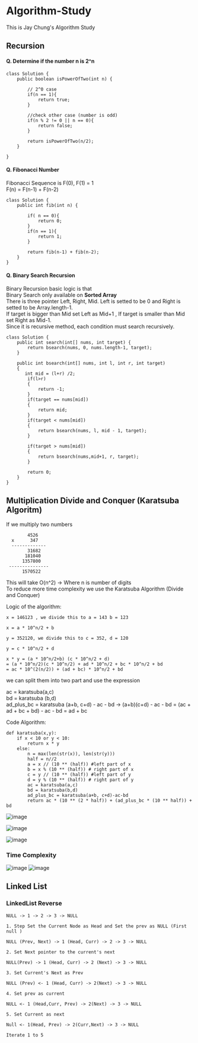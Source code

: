# Algorithm-Study

This is Jay Chung's Algorithm Study 

## Recursion

#### Q. Determine if the number n is 2^n

```
class Solution {
    public boolean isPowerOfTwo(int n) {
       
        // 2^0 case
        if(n == 1){
            return true;
        }
        
        //check other case (number is odd)
        if(n % 2 != 0 || n == 0){
            return false;
        }
        
        return isPowerOfTwo(n/2);
    }
    
}
```

#### Q. Fibonacci Number 

Fibonacci Sequence is F(0), F(1) = 1 </br>
F(n) = F(n-1) + F(n-2)

```
class Solution {
    public int fib(int n) {
        
        if( n == 0){
            return 0;
        }
        if(n == 1){
            return 1;
        }
        
        return fib(n-1) + fib(n-2);
    }
}
```

#### Q. Binary Search Recursion

Binary Recursion basic logic is that </br>
Binary Search only available on **Sorted Array** </br>
There is three pointer Left, Right, Mid. Left is setted to be 0 and Right is setted to be Array.length-1. </br>
If target is bigger than Mid set Left as Mid+1 , If target is smaller than Mid set Right as Mid-1. </br>
Since it is recursive method, each condition must search recursively. </br>

```
class Solution {
    public int search(int[] nums, int target) {
        return bsearch(nums, 0, nums.length-1, target);
    }
    
    public int bsearch(int[] nums, int l, int r, int target)
    {
       int mid = (l+r) /2;
        if(l>r)
        {
            return -1;
        }
        if(target == nums[mid])
        {
            return mid;
        }
        if(target < nums[mid])
        {
            return bsearch(nums, l, mid - 1, target);
        }
        
        if(target > nums[mid])
        {
            return bsearch(nums,mid+1, r, target);
        }
        
        return 0;
    }
}
```
## Multiplication Divide and Conquer (Karatsuba Algoritm)

If we multiply two numbers

```
        4526
  x      347
  -------------
        31682
       181040
      1357800
 ---------------
      1570522
````

This will take O(n^2) -> Where n is number of digits </br>
To reduce more time complexity we use the Karatsuba Algorithm (Divide and Conquer) 

Logic of the algorithm:

```
x = 146123 , we divide this to a = 143 b = 123

x = a * 10^n/2 + b 

y = 352120, we divide this to c = 352, d = 120

y = c * 10^n/2 + d

x * y = (a * 10^n/2+b) (c * 10^n/2 + d) 
= (a * 10^n/2)(c * 10^n/2) + ad * 10^n/2 + bc * 10^n/2 + bd
= ac * 10^(2(n/2)) + (ad + bc) * 10^n/2 + bd
```
we can split them into two part and use the expression 

ac = karatsuba(a,c) </br>
bd = karatsuba (b,d) </br>
ad_plus_bc = karatsuba (a+b, c+d) - ac - bd  -> (a+b)(c+d) - ac - bd = (ac + ad + bc + bd) - ac - bd = ad + bc

Code Algorithm:

```
def karatsuba(x,y):
    if x < 10 or y < 10:
        return x * y
    else:
        n = max(len(str(x)), len(str(y)))
        half = n//2 
        a = x // (10 ** (half)) #left part of x 
        b = x % (10 ** (half)) # right part of x 
        c = y // (10 ** (half)) #left part of y 
        d = y % (10 ** (half)) # right part of y
        ac = karatsuba(a,c)
        bd = karatsuba(b,d) 
        ad_plus_bc = karatsuba(a+b, c+d)-ac-bd 
        return ac * (10 ** (2 * half)) + (ad_plus_bc * (10 ** half)) + bd
 ```
 
![image](https://user-images.githubusercontent.com/79100627/173430437-452a5799-1b0e-4a71-afb0-cc629c08f60f.png)

![image](https://user-images.githubusercontent.com/79100627/173430629-a58e141d-0efa-4637-987c-a5fecee98af4.png)

![image](https://user-images.githubusercontent.com/79100627/173430953-85771048-eb31-4afe-abe8-19cc19cc7ed1.png)

### Time Complexity 
![image](https://user-images.githubusercontent.com/79100627/173431047-fd4a6240-b604-4ad9-88ff-0ab47a5ea160.png)
![image](https://user-images.githubusercontent.com/79100627/173431134-e921ea4c-1582-45e7-832b-e6d9eab5c640.png)

## Linked List 

### LinkedList Reverse 

```
NULL -> 1 -> 2 -> 3 -> NULL

1. Step Set the Current Node as Head and Set the prev as NULL (First null )

NULL (Prev, Next) -> 1 (Head, Curr) -> 2 -> 3 -> NULL

2. Set Next pointer to the current's next 

NULL(Prev) -> 1 (Head, Curr) -> 2 (Next) -> 3 -> NULL

3. Set Current's Next as Prev 

NULL (Prev) <- 1 (Head, Curr) -> 2(Next) -> 3 -> NULL

4. Set prev as current 

NULL <- 1 (Head,Curr, Prev) -> 2(Next) -> 3 -> NULL

5. Set Current as next 

Null <- 1(Head, Prev) -> 2(Curr,Next) -> 3 -> NULL

Iterate 1 to 5 

